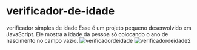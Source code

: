 # verificador-de-idade
verificador simples de idade
Esse é um projeto pequeno desenvolvido em JavaScript. Ele mostra a idade da pessoa só colocando o ano de nascimento no campo vazio.
![verificadordeidade](https://github.com/faelxvr/verificador-de-idade/assets/104323739/939d53df-a596-446e-ab5e-91f553eb2e61)
![verificadordeidade2](https://github.com/faelxvr/verificador-de-idade/assets/104323739/62a06918-58d3-421c-837e-bc9d5380f0eb)
